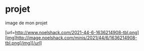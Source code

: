 # projet

image de mon projet 

[url=http://www.noelshack.com/2021-44-6-1636214908-tbl.png][img]http://image.noelshack.com/minis/2021/44/6/1636214908-tbl.png[/img][/url]
